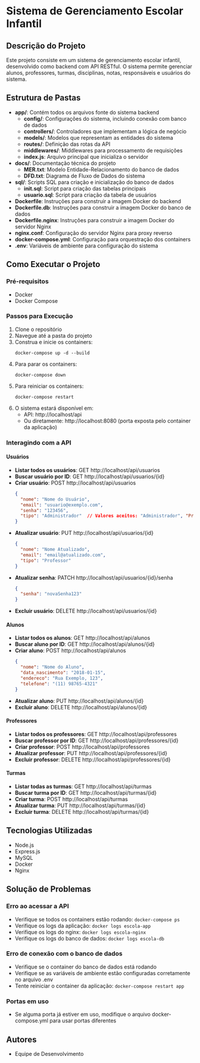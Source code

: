 # Sistema de Gerenciamento Escolar Infantil

## Descrição do Projeto
Este projeto consiste em um sistema de gerenciamento escolar infantil, desenvolvido como backend com API RESTful. O sistema permite gerenciar alunos, professores, turmas, disciplinas, notas, responsáveis e usuários do sistema.

## Estrutura de Pastas
- **app/**: Contém todos os arquivos fonte do sistema backend
  - **config/**: Configurações do sistema, incluindo conexão com banco de dados
  - **controllers/**: Controladores que implementam a lógica de negócio
  - **models/**: Modelos que representam as entidades do sistema
  - **routes/**: Definição das rotas da API
  - **middlewares/**: Middlewares para processamento de requisições
  - **index.js**: Arquivo principal que inicializa o servidor
- **docs/**: Documentação técnica do projeto
  - **MER.txt**: Modelo Entidade-Relacionamento do banco de dados
  - **DFD.txt**: Diagrama de Fluxo de Dados do sistema
- **sql/**: Scripts SQL para criação e inicialização do banco de dados
  - **init.sql**: Script para criação das tabelas principais
  - **usuario.sql**: Script para criação da tabela de usuários
- **Dockerfile**: Instruções para construir a imagem Docker do backend
- **Dockerfile.db**: Instruções para construir a imagem Docker do banco de dados
- **Dockerfile.nginx**: Instruções para construir a imagem Docker do servidor Nginx
- **nginx.conf**: Configuração do servidor Nginx para proxy reverso
- **docker-compose.yml**: Configuração para orquestração dos containers
- **.env**: Variáveis de ambiente para configuração do sistema

## Como Executar o Projeto

### Pré-requisitos
- Docker
- Docker Compose

### Passos para Execução
1. Clone o repositório
2. Navegue até a pasta do projeto
3. Construa e inicie os containers:
   ```
   docker-compose up -d --build
   ```
4. Para parar os containers:
   ```
   docker-compose down
   ```
5. Para reiniciar os containers:
   ```
   docker-compose restart
   ```
6. O sistema estará disponível em:
   - API: http://localhost/api
   - Ou diretamente: http://localhost:8080 (porta exposta pelo container da aplicação)

### Interagindo com a API

#### Usuários
- **Listar todos os usuários**: GET http://localhost/api/usuarios
- **Buscar usuário por ID**: GET http://localhost/api/usuarios/{id}
- **Criar usuário**: POST http://localhost/api/usuarios
  ```json
  {
    "nome": "Nome do Usuário",
    "email": "usuario@exemplo.com",
    "senha": "123456",
    "tipo": "Administrador"  // Valores aceitos: "Administrador", "Professor", "Aluno"
  }
  ```
- **Atualizar usuário**: PUT http://localhost/api/usuarios/{id}
  ```json
  {
    "nome": "Nome Atualizado",
    "email": "email@atualizado.com",
    "tipo": "Professor"
  }
  ```
- **Atualizar senha**: PATCH http://localhost/api/usuarios/{id}/senha
  ```json
  {
    "senha": "novaSenha123"
  }
  ```
- **Excluir usuário**: DELETE http://localhost/api/usuarios/{id}

#### Alunos
- **Listar todos os alunos**: GET http://localhost/api/alunos
- **Buscar aluno por ID**: GET http://localhost/api/alunos/{id}
- **Criar aluno**: POST http://localhost/api/alunos
  ```json
  {
    "nome": "Nome do Aluno",
    "data_nascimento": "2018-01-15",
    "endereco": "Rua Exemplo, 123",
    "telefone": "(11) 98765-4321"
  }
  ```
- **Atualizar aluno**: PUT http://localhost/api/alunos/{id}
- **Excluir aluno**: DELETE http://localhost/api/alunos/{id}

#### Professores
- **Listar todos os professores**: GET http://localhost/api/professores
- **Buscar professor por ID**: GET http://localhost/api/professores/{id}
- **Criar professor**: POST http://localhost/api/professores
- **Atualizar professor**: PUT http://localhost/api/professores/{id}
- **Excluir professor**: DELETE http://localhost/api/professores/{id}

#### Turmas
- **Listar todas as turmas**: GET http://localhost/api/turmas
- **Buscar turma por ID**: GET http://localhost/api/turmas/{id}
- **Criar turma**: POST http://localhost/api/turmas
- **Atualizar turma**: PUT http://localhost/api/turmas/{id}
- **Excluir turma**: DELETE http://localhost/api/turmas/{id}

## Tecnologias Utilizadas
- Node.js
- Express.js
- MySQL
- Docker
- Nginx

## Solução de Problemas

### Erro ao acessar a API
- Verifique se todos os containers estão rodando: `docker-compose ps`
- Verifique os logs da aplicação: `docker logs escola-app`
- Verifique os logs do nginx: `docker logs escola-nginx`
- Verifique os logs do banco de dados: `docker logs escola-db`

### Erro de conexão com o banco de dados
- Verifique se o container do banco de dados está rodando
- Verifique se as variáveis de ambiente estão configuradas corretamente no arquivo .env
- Tente reiniciar o container da aplicação: `docker-compose restart app`

### Portas em uso
- Se alguma porta já estiver em uso, modifique o arquivo docker-compose.yml para usar portas diferentes

## Autores
- Equipe de Desenvolvimento